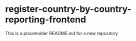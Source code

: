 # register-country-by-country-reporting-frontend

This is a placeholder README.md for a new repository